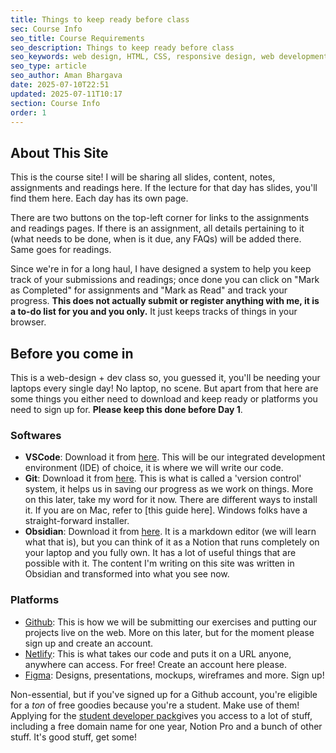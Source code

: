 ```yaml
---
title: Things to keep ready before class
sec: Course Info
seo_title: Course Requirements
seo_description: Things to keep ready before class
seo_keywords: web design, HTML, CSS, responsive design, web development course, Parsons, portfolio website
seo_type: article
seo_author: Aman Bhargava
date: 2025-07-10T22:51
updated: 2025-07-11T10:17
section: Course Info
order: 1
---
```

## About This Site

This is the course site! I will be sharing all slides, content, notes, assignments and readings here. If the lecture for that day has slides, you'll find them here. Each day has its own page. 

There are two buttons on the top-left corner for links to the assignments and readings pages. If there is an assignment, all details pertaining to it (what needs to be done, when is it due, any FAQs) will be added there. Same goes for readings. 

Since we're in for a long haul, I have designed a system to help you keep track of your submissions and readings; once done you can click on "Mark as Completed" for assignments and "Mark as Read" and track your progress. **This does not actually submit or register anything with me, it is a to-do list for you and you only.** It just keeps tracks of things in your browser.
## Before you come in

This is a web-design + dev class so, you guessed it, you'll be needing your laptops every single day! No laptop, no scene. But apart from that here are some things you either need to download and keep ready or platforms you need to sign up for. **Please keep this done before Day 1**. 
### Softwares

- **VSCode**: Download it from [here](https://code.visualstudio.com/download). This will be our integrated development environment (IDE) of choice, it is where we will write our code.
- **Git**: Download it from [here](https://git-scm.com/downloads). This is what is called a 'version control' system, it helps us in saving our progress as we work on things. More on this later, take my word for it now. There are different ways to install it. If you are on Mac, refer to [this guide here]. Windows folks have a straight-forward installer. 
- **Obsidian**: Download it from [here](https://obsidian.md). It is a markdown editor (we will learn what that is), but you can think of it as a Notion that runs completely on your laptop and you fully own. It has a lot of useful things that are possible with it. The content I'm writing on this site was written in Obsidian and transformed into what you see now. 
### Platforms

- [Github](https://github.com): This is how we will be submitting our exercises and putting our projects live on the web. More on this later, but for the moment please sign up and create an account. 
- [Netlify](https://netlify.com): This is what takes our code and puts it on a URL anyone, anywhere can access. For free! Create an account here please. 
- [Figma](https://figma.com): Designs, presentations, mockups, wireframes and more. Sign up!

Non-essential, but if you've signed up for a Github account, you're eligible for a _ton_ of free goodies because you're a student. Make use of them! Applying for the [student developer pack](https://education.github.com/pack#offers)gives you access to a lot of stuff, including a free domain name for one year, Notion Pro and a bunch of other stuff. It's good stuff, get some! 


